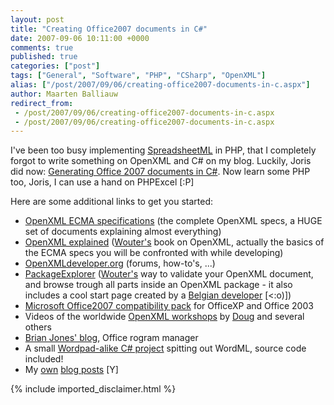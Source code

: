 ```yaml
---
layout: post
title: "Creating Office2007 documents in C#"
date: 2007-09-06 10:11:00 +0000
comments: true
published: true
categories: ["post"]
tags: ["General", "Software", "PHP", "CSharp", "OpenXML"]
alias: ["/post/2007/09/06/creating-office2007-documents-in-c.aspx"]
author: Maarten Balliauw
redirect_from:
 - /post/2007/09/06/creating-office2007-documents-in-c.aspx
 - /post/2007/09/06/creating-office2007-documents-in-c.aspx
---
```

<P mce_keep="true">I've been too busy implementing <A class="" href="http://www.phpexcel.net/" target=_blank mce_href="http://www.phpexcel.net">SpreadsheetML</A> in PHP, that I completely forgot to write something on OpenXML and C# on my blog. Luckily, Joris did now: <A class="" href="http://jopx.blogspot.com/2007/09/generating-office-2007-documents-in-c.html" target=_blank mce_href="http://jopx.blogspot.com/2007/09/generating-office-2007-documents-in-c.html">Generating Office 2007 documents in C#</A>. Now learn some PHP too, Joris, I can use a hand on PHPExcel [:P]</P>
<P mce_keep="true">Here are some additional links to get you started:</P>
<UL>
<LI>
<DIV mce_keep="true"><A class="" href="http://www.ecma-international.org/news/TC45_current_work/TC45_available_docs.htm" target=_blank mce_href="http://www.ecma-international.org/news/TC45_current_work/TC45_available_docs.htm">OpenXML ECMA specifications</A> (the complete OpenXML specs, a HUGE set of documents explaining almost everything)</DIV></LI>
<LI>
<DIV mce_keep="true"><A class="" href="http://openxmldeveloper.org/articles/1970.aspx" target=_blank mce_href="http://openxmldeveloper.org/articles/1970.aspx">OpenXML explained</A> (<A class="" href="http://blogs.infosupport.com/wouterv" target=_blank mce_href="http://blogs.infosupport.com/wouterv">Wouter's</A> book on OpenXML, actually the basics of the ECMA specs you will be confronted with while developing)</DIV></LI>
<LI>
<DIV mce_keep="true"><A class="" href="http://openxmldeveloper.org/" target=_blank mce_href="http://openxmldeveloper.org">OpenXMLdeveloper.org</A> (forums, how-to's, ...)</DIV></LI>
<LI>
<DIV mce_keep="true"><A class="" href="http://www.codeplex.com/PackageExplorer/" target=_blank mce_href="http://www.codeplex.com/PackageExplorer/">PackageExplorer</A> (<A class="" href="http://blogs.infosupport.com/wouterv" target=_blank mce_href="http://blogs.infosupport.com/wouterv">Wouter's</A> way to validate your OpenXML document, and browse trough all parts inside an OpenXML package - it also includes a cool start page created by a <A class="" href="/" target=_blank mce_href="/blogs/maarten/">Belgian developer</A> [&lt;:o)])</DIV></LI>
<LI>
<DIV mce_keep="true"><A class="" href="http://www.microsoft.com/downloads/details.aspx?familyid=941b3470-3ae9-4aee-8f43-c6bb74cd1466&amp;displaylang=en" target=_blank mce_href="http://www.microsoft.com/downloads/details.aspx?familyid=941b3470-3ae9-4aee-8f43-c6bb74cd1466&amp;displaylang=en">Microsoft Office2007 compatibility pack</A> for OfficeXP and Office 2003</DIV></LI>
<LI>
<DIV mce_keep="true">Videos of the worldwide <A class="" href="http://openxmldeveloper.org/archive/2007/08/29/2066.aspx" target=_blank mce_href="http://openxmldeveloper.org/archive/2007/08/29/2066.aspx">OpenXML workshops</A> by <A class="" href="http://blogs.msdn.com/dmahugh" target=_blank mce_href="http://blogs.msdn.com/dmahugh">Doug</A> and several others</DIV></LI>
<LI>
<DIV mce_keep="true"><A class="" href="http://blogs.msdn.com/brian_jones" target=_blank mce_href="http://blogs.msdn.com/brian_jones">Brian Jones' blog</A>, Office rogram manager</DIV></LI>
<LI>
<DIV mce_keep="true">A small <A class="" href="http://www.openxml.biz/OpenXMLWriter.html" target=_blank mce_href="http://www.openxml.biz/OpenXMLWriter.html">Wordpad-alike C# project</A> spitting out WordML, source code included!</DIV></LI>
<LI>
<DIV mce_keep="true">My <A class="" href="/archive/tags/OpenXML/default.aspx" target=_blank mce_href="/blogs/maarten/archive/tags/OpenXML/default.aspx">own</A> <A class="" href="/archive/tags/XML/default.aspx" target=_blank mce_href="/blogs/maarten/archive/tags/XML/default.aspx">blog posts</A> [Y]</DIV></LI></UL>
{% include imported_disclaimer.html %}

